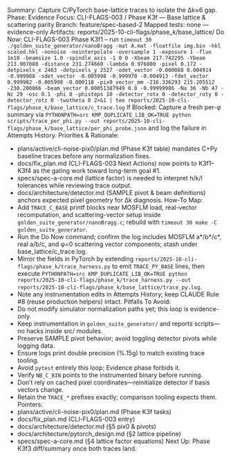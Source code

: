 Summary: Capture C/PyTorch base-lattice traces to isolate the Δk≈6 gap.
Phase: Evidence
Focus: CLI-FLAGS-003 / Phase K3f — Base lattice & scattering parity
Branch: feature/spec-based-2
Mapped tests: none — evidence-only
Artifacts: reports/2025-10-cli-flags/phase_k/base_lattice/
Do Now: CLI-FLAGS-003 Phase K3f1 – run `timeout 30 ./golden_suite_generator/nanoBragg -mat A.mat -floatfile img.bin -hkl scaled.hkl -nonoise -nointerpolate -oversample 1 -exposure 1 -flux 1e18 -beamsize 1.0 -spindle_axis -1 0 0 -Xbeam 217.742295 -Ybeam 213.907080 -distance 231.274660 -lambda 0.976800 -pixel 0.172 -detpixels_x 2463 -detpixels_y 2527 -odet_vector -0.000088 0.004914 -0.999988 -sdet_vector -0.005998 -0.999970 -0.004913 -fdet_vector 0.999982 -0.005998 -0.000118 -pix0_vector_mm -216.336293 215.205512 -230.200866 -beam_vector 0.00051387949 0.0 -0.99999986 -Na 36 -Nb 47 -Nc 29 -osc 0.1 -phi 0 -phisteps 10 -detector_rotx 0 -detector_roty 0 -detector_rotz 0 -twotheta 0 2>&1 | tee reports/2025-10-cli-flags/phase_k/base_lattice/c_trace.log`
If Blocked: Capture a fresh per-φ summary via `PYTHONPATH=src KMP_DUPLICATE_LIB_OK=TRUE python scripts/trace_per_phi.py --out reports/2025-10-cli-flags/phase_k/base_lattice/per_phi_probe.json` and log the failure in Attempts History.
Priorities & Rationale:
- plans/active/cli-noise-pix0/plan.md (Phase K3f table) mandates C+Py baseline traces before any normalization fixes.
- docs/fix_plan.md (CLI-FLAGS-003 Next Actions) now points to K3f1–K3f4 as the gating work toward long-term goal #1.
- specs/spec-a-core.md (lattice factor) is needed to interpret h/k/l tolerances while reviewing trace output.
- docs/architecture/detector.md (SAMPLE pivot & beam definitions) anchors expected pixel geometry for Δk diagnosis.
How-To Map:
- Add `TRACE_C_BASE` printf blocks near MOSFLM load, real-vector recomputation, and scattering-vector setup inside `golden_suite_generator/nanoBragg.c`; rebuild with `timeout 30 make -C golden_suite_generator`.
- Run the Do Now command; confirm the log includes MOSFLM a*/b*/c*, real a/b/c, and φ=0 scattering vector components; stash under base_lattice/c_trace.log.
- Mirror the fields in PyTorch by extending `reports/2025-10-cli-flags/phase_k/trace_harness.py` to emit `TRACE_PY_BASE` lines, then execute `PYTHONPATH=src KMP_DUPLICATE_LIB_OK=TRUE python reports/2025-10-cli-flags/phase_k/trace_harness.py --out reports/2025-10-cli-flags/phase_k/base_lattice/trace_py.log`.
- Note any instrumentation edits in Attempts History; keep CLAUDE Rule #8 (reuse production helpers) intact.
Pitfalls To Avoid:
- Do not modify simulator normalization paths yet; this loop is evidence-only.
- Keep instrumentation in `golden_suite_generator/` and reports scripts—no hacks inside src/ modules.
- Preserve SAMPLE pivot behavior; avoid toggling detector pivots while logging data.
- Ensure logs print double precision (%.15g) to match existing trace tooling.
- Avoid `pytest` entirely this loop; Evidence phase forbids it.
- Verify `NB_C_BIN` points to the instrumented binary before running.
- Don’t rely on cached pixel coordinates—reinitialize detector if basis vectors change.
- Retain the `TRACE_*` prefixes exactly; comparison tooling expects them.
Pointers:
- plans/active/cli-noise-pix0/plan.md (Phase K3f tasks)
- docs/fix_plan.md (CLI-FLAGS-003 entry)
- docs/architecture/detector.md (§5 pix0 & pivots)
- docs/architecture/pytorch_design.md (§2 lattice pipeline)
- specs/spec-a-core.md (§4 lattice factor equations)
Next Up: Phase K3f3 diff/summary once both traces land.
